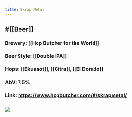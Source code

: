 ```yaml
---
title: Skrap Metal
---
```


## #[[Beer]]
### Brewery: [[Hop Butcher for the World]]

### Beer Style: [[Double IPA]]

### Hops: [[Ekuanot]], [[Citra]], [[El Dorado]]

### AbV: 7.5%

### Link: https://www.hopbutcher.com/#/skrapmetal/

## ![](https://images.squarespace-cdn.com/content/v1/56898fcb05f8e23aa28e30e5/1498584850891-9Q97LK2I3UZE5RTTPPTE/ke17ZwdGBToddI8pDm48kNiEM88mrzHRsd1mQ3bxVct7gQa3H78H3Y0txjaiv_0fDoOvxcdMmMKkDsyUqMSsMWxHk725yiiHCCLfrh8O1z4YTzHvnKhyp6Da-NYroOW3ZGjoBKy3azqku80C789l0s0XaMNjCqAzRibjnE_wBlkZ2axuMlPfqFLWy-3Tjp4nKScCHg1XF4aLsQJlo6oYbA/Skrap+Metal+Untappd.jpg?format=1000w)
